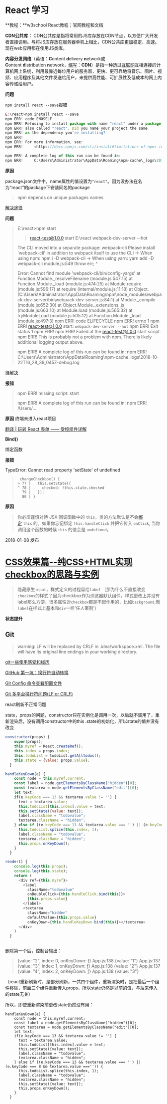 # React 学习

**教程：**w3school React教程；官网教程和文档

**CDN公共库：** CDN公共库是指将常用的JS库存放在CDN节点，以方便广大开发者直接调用。与将JS库存放在服务器单机上相比，CDN公共库更加稳定、高速。现在web应用都在使用JS类库。

**内容分发网络**（英语：**C**ontent **d**elivery **n**etwork或**C**ontent **d**istribution **n**etwork，[缩写](https://zh.wikipedia.org/wiki/%E7%B8%AE%E5%AF%AB)：**CDN**）是指一种透过[互联网](https://zh.wikipedia.org/wiki/%E4%BA%92%E8%81%AF%E7%B6%B2)互相连接的计算机网上系统，利用最靠近每位用户的服务器，更快、更可靠地将音乐、图片、视频、应用程序及其他文件发送给用户，来提供高性能、可扩展性及低成本的网上内容传递给用户。 

**问题**

`npm install react --save`报错

```javascript
E:\react>npm install react --save
npm ERR! code ENOSELF
npm ERR! Refusing to install package with name "react" under a package
npm ERR! also called "react". Did you name your project the same
npm ERR! as the dependency you're installing?
npm ERR!
npm ERR! For more information, see:
npm ERR!     <https://docs.npmjs.com/cli/install#limitations-of-npms-install-algorithm>

npm ERR! A complete log of this run can be found in:
npm ERR!     C:\Users\Administrator\AppData\Roaming\npm-cache\_logs\2018-10-22T15_46_19_653Z-debug.log
```

**原因**

package.json文件中，name属性的值设置为`"react"`。因为没办法在名为“react”的package下安装同名的package

> npm depends on unique packages names 

 [解决途径](https://github.com/npm/npm/issues/12204)

**问题**

> E:\react>npm start
>
> > react-test@1.0.0 start E:\react
> > webpack-dev-server --hot
>
> The CLI moved into a separate package: webpack-cli
> Please install 'webpack-cli' in addition to webpack itself to use the CLI
> -> When using npm: npm i -D webpack-cli
> -> When using yarn: yarn add -D webpack-cli
> module.js:549
>     throw err;
>     ^
>
> Error: Cannot find module 'webpack-cli/bin/config-yargs'
>     at Function.Module._resolveFilename (module.js:547:15)
>     at Function.Module._load (module.js:474:25)
>     at Module.require (module.js:596:17)
>     at require (internal/module.js:11:18)
>     at Object.<anonymous> (C:\Users\Administrator\AppData\Roaming\npm\node_modules\webpack-dev-server\bin\webpack-dev-server.js:84:1)
>     at Module._compile (module.js:652:30)
>     at Object.Module._extensions..js (module.js:663:10)
>     at Module.load (module.js:565:32)
>     at tryModuleLoad (module.js:505:12)
>     at Function.Module._load (module.js:497:3)
> npm ERR! code ELIFECYCLE
> npm ERR! errno 1
> npm ERR! react-test@1.0.0 start: `webpack-dev-server --hot`
> npm ERR! Exit status 1
> npm ERR!
> npm ERR! Failed at the react-test@1.0.0 start script.
> npm ERR! This is probably not a problem with npm. There is likely additional logging output above.
>
> npm ERR! A complete log of this run can be found in:
> npm ERR!     C:\Users\Administrator\AppData\Roaming\npm-cache\_logs\2018-10-22T16_28_39_045Z-debug.log

[待解决](https://github.com/mzgoddard/jest-webpack/issues/27)

**报错**
>npm ERR! missing script: start
>
>npm ERR! A complete log of this run can be found in:
>npm ERR! /Users/...

**原因**
终端未进入react项目



[翻译 | 玩转 React 表单 —— 受控组件详解](https://juejin.im/post/5979c26df265da3e0f117aa9)

**Bind()**

绑定函数

**报错**

TypeError: Cannot read property 'setState' of undefined 

> ```
>  changeCheckbox() {
> > 77 |   this.setState({
> ^ 78 |     checked: !this.state.checked
>   79 |   });
>   80 | }
> ```



**原因**

> 你必须谨慎对待 JSX 回调函数中的 `this`，类的方法默认是不会[绑定](https://developer.mozilla.org/en/docs/Web/JavaScript/Reference/Global_objects/Function/bind) `this` 的。如果你忘记绑定 `this.handleClick` 并把它传入 `onClick`, 当你调用这个函数的时候 `this` 的值会是 `undefined`。 



2018-01-08 发布

# [CSS效果篇--纯CSS+HTML实现checkbox的思路与实例](https://segmentfault.com/a/1190000012748027)

> 隐藏原生`input`，样式定义的过程留给`label` （那为什么不直接改变`checkbox`的样式？因为checkbox作为浏览器默认组件，样式更改上并没有label那么方便，很多属性对`checkbox`都是不起作用的，比如`background`,而`label`在样式上基本和`div`一样'任人宰割') 



**状态提升**



## Git

> warning: LF will be replaced by CRLF in .idea/workspace.xml.
> The file will have its original line endings in your working directory.

[git一些使用感受和经历](http://www.bloggern.com/ProjectItem.php?ProjectItemId=6426)

[GitHub 第一坑：换行符自动转换](https://github.com/cssmagic/blog/issues/22)

[Git Config 命令查看配置文件](https://cnbin.github.io/blog/2015/06/19/git-config-ming-ling-cha-kan-pei-zhi-wen-jian/)

[Git 多平台换行符问题(LF or CRLF)](http://blog.konghy.cn/2017/03/19/git-lf-or-crlf/)



react刷新不正常问题

state，props的问题，constructor只在实例化是调用一次，以后就不调用了，重新渲染后，没有调用constructor中的this .state的初始化，所以state的值并没有改变

```javascript
constructor(props) {
    super(props);
    this.myref = React.createRef();
    this.index = props.index;
    this.todoList = todoList.getAlltodos();
    this.state = {value: props.value};
  }

handleKeyDown(e) {
    const node = this.myref.current;
    const label = node.getElementsByClassName("hidden")[0];
    const textarea = node.getElementsByClassName("edit")[0];
    let text;
    if(e.keyCode === 13 && textarea.value != '') {
      text = textarea.value;
      this.todoList[this.index].value = text;
      this.setState({value: text});
      label.className = "todovalue";
      textarea.className = "hidden";
    } else if ((e.keyCode === 13 && textarea.value === '') || (e.keyCode === 8 && textarea.value ==='')) {
      this.todoList.splice(this.index, 1);
      label.className = "todovalue";
      textarea.className = "hidden";
      this.props.onKeyDown();
    }
  }

render() {
    console.log(this.props);
    console.log(this.state);
    return (
      <div ref={this.myref}>
        <label
          className="todovalue"
          onDoubleClick={this.handleClick.bind(this)}>
          {this.props.value}
        </label>
        <textarea
          className="hidden"
          defaultValue={this.props.value}
          onKeyDown={this.handleKeyDown.bind(this)}></textarea>
      </div>
    )
  }
  
```

删除第一个后，控制台输出：

> {value: "2", index: 0, onKeyDown: ƒ}
> App.js:138 {value: "1"}
> App.js:137 {value: "3", index: 1, onKeyDown: ƒ}
> App.js:138 {value: "2"}
> App.js:137 {value: "4", index: 2, onKeyDown: ƒ}
> App.js:138 {value: "3"}

（react重新刷新时，是部分刷新，一共四个组件，重新渲染时，是把最后一个组件移除，前面三个组件重新传入props，所以state仍然是以前的值，与后来传入的state无关）

所以，即使重新渲染前更改state仍然没有用：

```
handleKeyDown(e) {
    const node = this.myref.current;
    const label = node.getElementsByClassName("hidden")[0];
    const textarea = node.getElementsByClassName("edit")[0];
    let text;
    if(e.keyCode === 13 && textarea.value != '') {
      text = textarea.value;
      this.todoList[this.index].value = text;
      this.setState({value: text});
      label.className = "todovalue";
      textarea.className = "hidden";
    } else if ((e.keyCode === 13 && textarea.value === '') || (e.keyCode === 8 && textarea.value ==='')) {
      this.todoList.splice(this.index, 1);
      label.className = "todovalue";
      textarea.className = "hidden";
      this.setState({value: text});
      this.props.onKeyDown();
    }
  }
```

